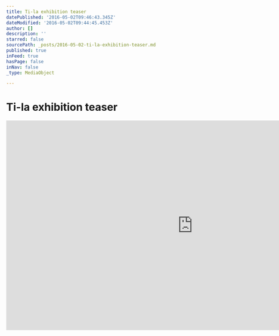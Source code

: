 ```yaml
---
title: Ti-la exhibition teaser
datePublished: '2016-05-02T09:46:43.345Z'
dateModified: '2016-05-02T09:44:45.453Z'
author: []
description: ''
starred: false
sourcePath: _posts/2016-05-02-ti-la-exhibition-teaser.md
published: true
inFeed: true
hasPage: false
inNav: false
_type: MediaObject

---
```

# Ti-la exhibition teaser

<iframe src="https://cdn.embedly.com/widgets/media.html?src=https%3A%2F%2Fplayer.vimeo.com%2Fvideo%2F156991259&amp;url=https%3A%2F%2Fvimeo.com%2F156991259&amp;image=http%3A%2F%2Fi.vimeocdn.com%2Fvideo%2F558154737_1280.jpg&amp;key=b7d04c9b404c499eba89ee7072e1c4f7&amp;type=text%2Fhtml&amp;schema=vimeo" width="1000" height="563" scrolling="no" frameborder="0" allowfullscreen="" style=""></iframe>